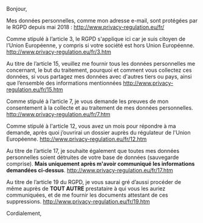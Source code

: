 Bonjour,

Mes données personnelles, comme mon adresse e-mail, sont protégées par le RGPD depuis mai 2018 :
        http://www.privacy-regulation.eu/fr/

Comme stipulé à l’article 3, le RGPD s'applique ici car je suis citoyen de l’Union Européenne, y compris si votre société est hors Union Européenne.
	http://www.privacy-regulation.eu/fr/3.htm

Au titre de l’article 15, veuillez me fournir tous les données personnelles me concernant, le but du traitement, pourquoi et comment vous collectez ces données, si vous partagez mes données avec d'autres tiers ou pays, ainsi que l’ensemble des informations mentionnées
	http://www.privacy-regulation.eu/fr/15.htm

Comme stipulé à l’article 7, je vous demande les preuves de mon consentement à la collecte et au traitement de mes données personnelles.
	http://www.privacy-regulation.eu/fr/7.htm

Comme stipulé à l'article 12, vous avez un mois pour répondre à ma demande, après quoi j’ouvrirai un dossier auprès du régulateur de l'Union Européenne.
	http://www.privacy-regulation.eu/fr/12.htm

Au titre de l’article 17, je souhaite également que toutes mes données personnelles soient détruites de votre base de données (sauvegarde comprise). **Mais uniquement après m'avoir communiqué les informations demandées ci-dessus**.
	http://www.privacy-regulation.eu/fr/17.htm

Au titre de l’article 19 du RGPD, je vous saurai gré d’aussi procéder de même auprès de **TOUT AUTRE** prestataire à qui vous les auriez communiquées, et de me fournir les documents attestant de ces suppressions.
	http://www.privacy-regulation.eu/fr/19.htm

Cordialement,

